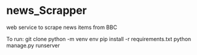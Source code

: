 # news_Scrapper
web service to scrape news items from BBC

To run:
git clone
python -m venv env
pip install -r requirements.txt
python manage.py runserver
